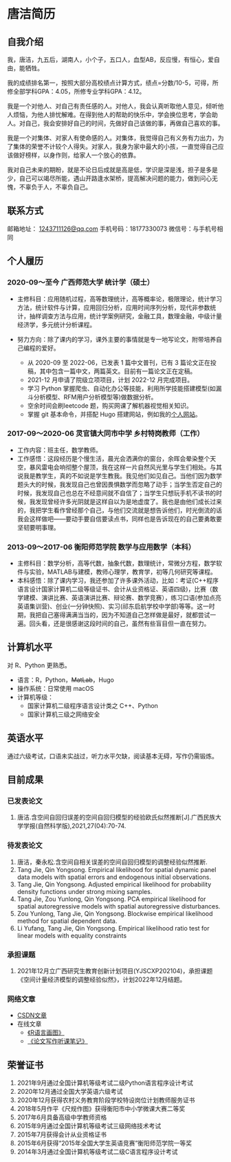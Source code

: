 # 唐洁简历
## 自我介绍
我，唐洁，九五后，湖南人，小个子，五口人，血型AB，反应慢，有恒心，爱自由，能牺牲。

我的成绩排名第一，按照大部分高校绩点计算方式，绩点=分数/10-5，可得，所修全部学科GPA：4.05，所修专业学科GPA：4.12。

我是一个对他人、对自己有责任感的人。对他人，我会认真听取他人意见，倾听他人烦恼，为他人排忧解难。在得到他人的帮助的快乐中，学会换位思考，学会助人。对自己，我会安排好自己的时间，先做好自己该做的事，再做自己喜欢的事。

我是一个对集体、对家人有使命感的人。对集体，我觉得自己有义务有力出力，为了集体的荣誉不计较个人得失。对家人，我身为家中最大的小孩，一直觉得自己应该做好榜样，以身作则，给家人一个放心的依靠。

我对自己未来的期盼，就是不论日后成就是高是低，学识是深是浅，担子是多是少，自己可以竭尽所能，遇山开路逢水架桥，提高解决问题的能力，做到问心无愧，不辜负于人，不辜负自己。

## 联系方式
邮箱地址： 1243711126@qq.com                     手机号码：18177330073                            微信号：与手机号相同

## 个人履历
### 2020-09～至今  广西师范大学  统计学（硕士）
- 主修科目：应用随机过程，高等数理统计，高等概率论，极限理论，统计学习方法，统计软件与计算，应用回归分析，应用时间序列分析，现代非参数统计，抽样调查方法与应用，统计学案例研究，金融工具，数理金融，中级计量经济学，多元统计分析课程。
- 努力方向：除了课内的学习，课外主要的事情就是专一地写论文，附带培养自己编程的爱好。

   - 从 2020-09 至 2022-06，已发表 1 篇中文普刊，已有 3 篇论文正在投稿，其中包含一篇中文，两篇英文。目前有一篇论文正在定稿。
   - 2021-12 月申请了院级立项项目，计划 2022-12 月完成项目。
   - 学习 Python 掌握爬虫、自动化办公等技能，利用所学技能搭建模型(如漏斗分析模型、RFM用户分析模型等)做数据分析。
   - 空余时间会刷leetcode 题，购买网课了解机器视觉相关知识。
   - 掌握 git 基本命令，并搭配 Hugo 搭建网站，例如我的[个人网站](https://tang-jay.github.io)。

### 2017-09～2020-06  灵官镇大同市中学  乡村特岗教师（工作）

- 工作内容：班主任，数学教师。
- 工作感悟：这段经历是个慢生活，晨光会洒满你的窗台，余晖会晕染整个天空，暴风雷电会响彻整个屋顶，我在这样一片自然风光里与学生们相处。与其说我是教学生，真的不如说是学生教我。我见他们如见自己。当他们因为数学题头大的时候，我发现自己也曾因畏惧数学而忽略了动手；当学生否定自己的时候，我发现自己也总在不经意间就不自信了；当学生只想玩手机不读书的时候，我发现曾经许多光阴就是这样自以为是地虚度了。我也是由他们成长过来的，我把学生看作曾经那个自己，与他们交流就是想告诉他们，时光倒流的话我会这样做吧——要动手要自信要读点书，同样也是告诉现在的自己要勇敢要坚韧要明事理。

### 2013-09～2017-06  衡阳师范学院  数学与应用数学（本科）
- 主修科目：数学分析，高等代数，抽象代数，数理统计，常微分方程，数学软件与实验，MATLAB与建模，教师心理学，教育学，初等几何研究等课程。
- 本科感悟：除了课内学习，我还参加了许多课外活动，比如：考证(C++程序语言设计国家计算机二级等级证书、会计从业资格证、英语四级)，比赛（数学建模、演讲比赛、英语演讲比赛、辩论赛、数学竞赛），练习口语(参加点亮英语集训营)、创业(一分钟快照)、实习(祁东启航学校中学部)等等。这一时期，我把自己塞得满满当当的，因为不知道自己怎样做是最好，就都尝试一遍。回头看，还是很感谢这段时间的自己，虽然有些盲目但一直在努力。


## 计算机水平
对 R、Python 更熟悉。
- 语言：R，Python，~~MatLab~~，Hugo
- 操作系统：日常使用 macOS
- 计算机等级：
   - 国家计算机二级程序语言设计类之 C++、Python
   - 国家计算机三级之网络安全

## 英语水平
通过六级考试，口语未实战过，听力水平欠缺，阅读基本无碍，写作仍需锻炼。

## 目前成果

### 已发表论文
1. 唐洁.含空间自回归误差的空间自回归模型的经验欧氏似然推断[J].广西民族大学学报(自然科学版),2021,27(04):70-74. 

### 待发表论文
1. 唐洁，秦永松.含空间自相关误差的空间自回归模型的调整经验似然推断.
2. Tang Jie, Qin Yongsong. Empirical likelihood for spatial dynamic panel data models with spatial errors and endogenous initial observations.
3. Tang Jie, Qin Yongsong. Adjusted empirical likelihood for probability density functions under strong mixing samples.
4. Tang Jie, Zou Yunlong, Qin Yongsong. PCA empirical likelihood for spatial autoregressive models with spatial autoregressive disturbances.
5. Zou Yunlong, Tang Jie, Qin Yongsong. Blockwise empirical likelihood method for spatial dependent data.
6. Li Yufang, Tang Jie, Qin Yongsong. Empirical likelihood ratio test for linear models with equality constraints

### 承担课题
1. 2021年12月立广西研究生教育创新计划项目(YJSCXP202104)，承担课题《空间计量经济模型的调整经验似然》，计划2022年12月结题。

### 网络文章
- [CSDN文章](https://blog.csdn.net/JTang1995?type=lately)
- 在线文章 
   - [《R语言画图》](https://tang-jay.github.io/RBook) 
   - [《论文写作听课笔记》](https://tang-jay.github.io/EssayNotes/)

## 荣誉证书
1. 2021年9月通过全国计算机等级考试二级Python语言程序设计考试
2. 2020年12月通过全国大学英语六级考试
3. 2020年12月获得农村义务教育阶段学校特设岗位计划教师服务证书
4. 2018年5月作平《尺规作图》获得衡阳市中小学微课大赛二等奖
5. 2017年6月具备高级中学教师资格
6. 2015年9月通过全国计算机等级考试三级网络技术考试
7. 2015年7月获得会计从业资格证书
8. 2015年6月获得“2015年全国大学生英语竞赛”衡阳师范学院一等奖
1. 2014年3月通过全国计算机等级考试二级C语言程序设计考试